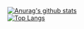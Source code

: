 [![Anurag's github stats](https://github-readme-stats.vercel.app/api?username=a2110560&theme=gruvbox)](https://github.com/a2110560/github-readme-stats)  
[![Top Langs](https://github-readme-stats.vercel.app/api/top-langs/?username=a2110560&layout=compact&theme=gruvbox)](https://github.com/a2110560/github-readme-stats)
